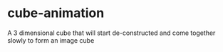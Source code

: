 # cube-animation
A 3 dimensional cube that will start de-constructed and come together slowly to form an image cube
